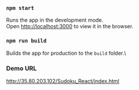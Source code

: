 <!--
 * @Author: Yusen Zhou
 * @Date: 2021-11-23 00:07:55
 * @LastEditTime: 2021-11-23 00:13:03
-->
### `npm start`

Runs the app in the development mode.\
Open [http://localhost:3000](http://localhost:3000) to view it in the browser.

### `npm run build`

Builds the app for production to the `build` folder.\

### Demo URL
http://35.80.203.102/Sudoku_React/index.html